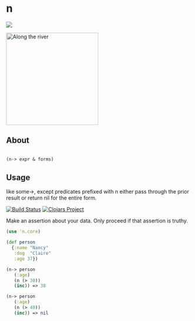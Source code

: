 # n

![](https://clojars.org/n.core/latest-version.svg)

<img src="http://www.csstoday.com/UploadFiles/Multimedia/2015/4/201504161045388080.
jpg"
 alt="Along the river" height="250" />

## About

```clojure

(n-> expr & forms)

```

## Usage

like some->, except predicates prefixed with n either pass through the prior result or return nil for the entire form.


[![Build Status](https://travis-ci.org/rcullito/n.svg?branch=master)](https://travis-ci.org/rcullito/n)
[![Clojars Project](https://img.shields.io/clojars/v/n.core.svg)](https://clojars.org/n.core)

Make an assertion about your data. Only proceed if that assertion is truthy.

```clojure
(use 'n.core)

(def person
  {:name "Nancy"
   :dog  "Claire"
   :age 37})

(n-> person
   (:age)
   (n (> 30))
   (inc)) => 38

(n-> person
   (:age)
   (n (> 40))
   (inc)) => nil

```


